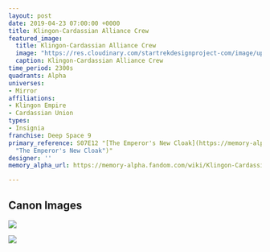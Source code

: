 ```yaml
---
layout: post
date: 2019-04-23 07:00:00 +0000
title: Klingon-Cardassian Alliance Crew
featured_image:
  title: Klingon-Cardassian Alliance Crew
  image: "https://res.cloudinary.com/startrekdesignproject-com/image/upload/v1556034329/Klingon-CardassianAllianceInsignia.png"
  caption: Klingon-Cardassian Alliance Crew
time_period: 2300s
quadrants: Alpha
universes:
- Mirror
affiliations:
- Klingon Empire
- Cardassian Union
types:
- Insignia
franchise: Deep Space 9
primary_reference: S07E12 "[The Emperor's New Cloak](https://memory-alpha.fandom.com/wiki/The_Emperor%27s_New_Cloak
  "The Emperor's New Cloak")"
designer: ''
memory_alpha_url: https://memory-alpha.fandom.com/wiki/Klingon-Cardassian_Alliance

---
```

## Canon Images

![](https://res.cloudinary.com/startrekdesignproject-com/image/upload/v1556034329/Kilingon-CardassianAllianceInsig1.jpg)

![](https://res.cloudinary.com/startrekdesignproject-com/image/upload/v1556034329/Klingon-CardassianAllianceInsignia2.jpg)